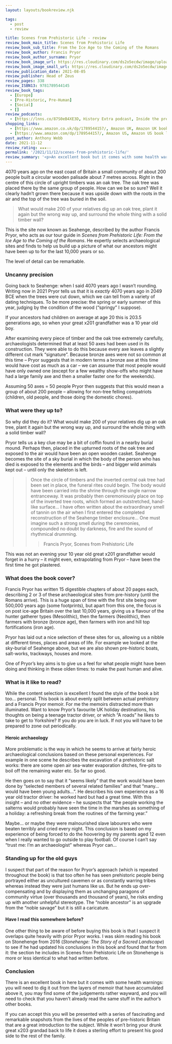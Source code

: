 ```yaml
---
layout: layouts/bookreview.njk

tags:
  - post
  - review

title: Scenes from Prehistoric Life - review
review_book_main_title: Scenes from Prehistoric Life
review_book_sub_title: From the Ice Age to the Coming of the Romans
review_book_author: Francis Pryor
review_book_author_surname: Pryor
review_book_image_url: https://res.cloudinary.com/ds2o5ecdw/image/upload/acovers/1789544157.02._SCL_.jpg
review_book_image_small_url: https://res.cloudinary.com/ds2o5ecdw/image/upload/acovers/1789544157.02._SCM_.jpg
review_publication_date: 2021-08-05
review_publisher: Head of Zeus
review_pages: 338
review_ISBN13: 9781789544145
review_book_tags:
  - [Europe]
  - [Pre-Historic, Pre-Human]
  - [Social]
  - []
review_podcasts:
  - [https://lnns.co/87S0eB4XE3D, History Extra podcast, Inside the prehistoric mind]
shopping_links:
  - [https://www.amazon.co.uk/dp/1789544157/, Amazon UK, Amazon UK book link]
  - [https://www.amazon.com/dp/1789544157/, Amazon US, Amazon US book link]
post_author: Anthony Webb
date: 2021-11-12
review_rating: ★★★☆☆
permalink: '/2021/11/12/scenes-from-prehistoric-life/'
review_summary: '<p>An excellent book but it comes with some health warnings: you will need to dig it out from the layers of memoir that have accumulated above it, the judgements can be rather wayward, and the author recycles some his previous material.</p><p>If you can accept this you will be presented with a series of fascinating and remarkable snapshots from the lives of the peoples of pre-historic Britain, making a great introduction to the subject.</p>'
---
```

4070 years ago on the east coast of Britain a small community of about 200 people built a circular wooden palisade about 7 metres across. Right in the centre of this circle of upright timbers was an oak tree. The oak tree was placed there by the same group of people. How can we be so sure? Well it clearly hadn’t grown there because it was upside down with the roots in the air and the top of the tree was buried in the soil.

> What would make 200 of your relatives dig up an oak tree, plant it again but the wrong way up, and surround the whole thing with a solid timber wall?

This is the site now known as Seahenge, described by the author Francis Pryor, who acts as our tour guide in *Scenes from Prehistoric Life: From the Ice Age to the Coming of the Romans*. He expertly selects archaeological sites and finds to help us build up a picture of what our ancestors might have been up to for the last 10,000 years or so.

The level of detail can be remarkable.

### Uncanny precision

Going back to Seahenge: when I said 4070 years ago I wasn’t rounding. Writing now in 2021 Pryor tells us that it is _exactly_ 4070 years ago in 2049 BCE when the trees were cut down, which we can tell from a variety of dating techniques. To be more precise: the spring or early summer of this year, judging by the condition of the wood (“springy” I suppose).

If your ancestors had children on average at age 20 this is 203.5 generations ago, so when your great x201 grandfather was a 10 year old boy.

After examining every piece of timber and the oak tree extremely carefully, archaeologists determined that at least 50 axes had been used in its construction. They were able to do this because every axe leaves a slightly different cut mark “signature”. Because bronze axes were not so common at this time – Pryor suggests that in modern terms a bronze axe at this time would have cost as much as a car – we can assume that most people would have only owned one (except for a few wealthy show-offs who might have had a large family axe and then a smaller faster one for the weekends).

Assuming 50 axes = 50 people Pryor then suggests that this would mean a group of about 200 people – allowing for non-tree felling compatriots (children, old people, and those doing the domestic chores).

### What were they up to?

So why did they do it? What would make 200 of your relatives dig up an oak tree, plant it again but the wrong way up, and surround the whole thing with a solid timber wall?

Pryor tells us a key clue may be a bit of coffin found in a nearby burial mound. Perhaps then, placed in the upturned roots of the oak tree and exposed to the air would have been an open wooden casket. Seahenge becomes the site of a sky burial in which the body of the person who has died is exposed to the elements and the birds – and bigger wild animals kept out – until only the skeleton is left.

>> Once the circle of timbers and the inverted central oak tree had been set in place, the funeral rites could begin. The body would have been carried into the shrine through the single narrow entranceway. It was probably then ceremoniously place on top of the inverted tree roots, which formed an outstretched, hand-like surface… I have often written about the extraordinary smell of tannin on the air when I first entered the completed reconstruction of the Seahenge timber enclosure… One must imagine such a strong smell during the ceremonies, compounded no doubt by darkness, fire and the sound of rhythmical drumming.
>>>
>>> Francis Pryor, Scenes from Prehistoric Life

This was not an evening your 10 year old great x201 grandfather would forget in a hurry – it might even, extrapolating from Pryor – have been the first time he got plastered.

### What does the book cover?

Francis Pryor has written 15 digestible chapters of about 20 pages each, describing 2 or 3 of these archaeological sites from pre-history (until the Romans arrive). This is a huge span of time with the first site being over 500,000 years ago (some footprints), but apart from this one, the focus is on post ice-age Britain over the last 10,000 years, giving us a flavour of the hunter gatherer types (Mesolithic), then the farmers (Neolithic), then farmers with bronze (bronze age), then farmers with iron and hill top fortifications (iron age).

Pryor has laid out a nice selection of these sites for us, allowing us a nibble at different times, places and areas of life. For example we looked at the sky-burial of Seahenge above, but we are also shown pre-historic boats, salt-works, trackways, houses and more.

One of Pryor’s key aims is to give us a feel for what people might have been doing and thinking in these olden times: to make the past human and alive.

### What is it like to read?

While the content selection is excellent I found the style of the book a bit too… personal. This book is about evenly split between actual prehistory and a Francis Pryor memoir. For me the memoirs distracted more than illuminated. Want to know Pryor’s favourite UK holiday destinations, his thoughts on being a teenage tractor driver, or which “A roads” he likes to take to get to Yorkshire? If you do you are in luck. If not you will have to be prepared to zone out periodically.

#### Heroic archaeology

More problematic is the way in which he seems to arrive at fairly heroic archaeological conclusions based on these personal experiences. For example in one scene he describes the excavation of a prehistoric salt works: there are some open air sea-water evaporation ditches, fire-pits to boil off the remaining water etc. So far so good.

He then goes on to say that it “seems likely” that the work would have been done by “selected members of several related families” and that “many… would have been young adults…”. He describes his own experience as a 16 year old tractor driver: he worked hard but had a great time. With this insight – and no other evidence – he suspects that “the people working the salterns would probably have seen the time in the marshes as something of a holiday: a refreshing break from the routines of the farming year.”

Maybe… or maybe they were malnourished slave labourers who were beaten terribly and cried every night. This conclusion is based on my experience of being forced to do the hoovering by my parents aged 12 even when I really wanted to go outside to play football. Of course I can’t say “trust me: I’m an archaeologist” whereas Pryor can…

### Standing up for the old guys

I suspect that part of the reason for Pryor’s approach (which is repeated throughout the book) is that too often he has seen prehistoric people being portrayed either as uncultured cavemen or as constantly warring tribes whereas instead they were just humans like us. But he ends up over-compensating and by displaying them as unchanging paragons of community virtue (over thousands and thousand of years), he risks ending up with another unhelpful stereotype. The “noble ancestor” is an upgrade from the “noble savage” but it is still a caricature.

#### Have I read this somewhere before?

One other thing to be aware of before buying this book is that I suspect it overlaps quite heavily with prior Pryor works. I was skim reading his book on Stonehenge from 2016 (*Stonehenge: The Story of a Sacred Landscape*) to see if he had updated his conclusions in this book and found that far from it: the section he includes in Scenes from Prehistoric Life on Stonehenge is more or less identical to what had written before.

### Conclusion

There is an excellent book in here but it comes with some health warnings: you will need to dig it out from the layers of memoir that have accumulated above it, you may find some of the judgements rather wayward, and you will need to check that you haven’t already read the same stuff in the author’s other books.

If you can accept this you will be presented with a series of fascinating and remarkable snapshots from the lives of the peoples of pre-historic Britain that are a great introduction to the subject. While it won’t bring your drunk great x203 grandad back to life it does a sterling effort to present his good side to the rest of the family.